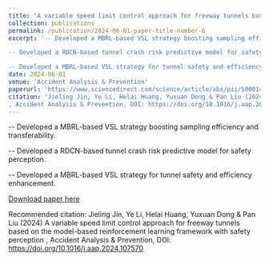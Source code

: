 ```yaml
---
title: "A variable speed limit control approach for freeway tunnels based on the model-based reinforcement learning framework with safety perception"
collection: publications
permalink: /publication/2024-06-01-paper-title-number-6
excerpt: '-- Developed a MBRL-based VSL strategy boosting sampling efficiency and transferability.

-- Developed a RDCN-based tunnel crash risk predictive model for safety perception.

-- Developed a MBRL-based VSL strategy for tunnel safety and efficiency enhancement.'
date: 2024-06-01
venue: 'Accident Analysis & Prevention'
paperurl: 'https://www.sciencedirect.com/science/article/abs/pii/S0001457524001155'
citation: 'Jieling Jin, Ye Li, Helai Huang, Yuxuan Dong & Pan Liu (2024) A variable speed limit control approach for freeway tunnels based on the model-based reinforcement learning framework with safety perception
, Accident Analysis & Prevention, DOI: https://doi.org/10.1016/j.aap.2024.107570'
---
```


-- Developed a MBRL-based VSL strategy boosting sampling efficiency and transferability.

-- Developed a RDCN-based tunnel crash risk predictive model for safety perception.

-- Developed a MBRL-based VSL strategy for tunnel safety and efficiency enhancement.

[Download paper here](https://www.sciencedirect.com/science/article/abs/pii/S0001457524001155)

Recommended citation: 
Jieling Jin, Ye Li, Helai Huang, Yuxuan Dong & Pan Liu (2024) A variable speed limit control approach for freeway tunnels based on the model-based reinforcement learning framework with safety perception
, Accident Analysis & Prevention, DOI: https://doi.org/10.1016/j.aap.2024.107570
